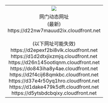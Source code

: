 ﻿<table>
  <tr></tr>
  <tr><td colspan=2 align=center><img src="https://d22nw7mauud2ix.cloudfront.net/Up/oGate.jpg" /></td></tr>
  <tr><td colspan=2 align=center>网门动态网址<br/>(最新)
<br>https://d22nw7mauud2ix.cloudfront.net
<br/><br/>(以下网址可能失效)
<br>https://d2epexf2bi8vlk.cloudfront.net
<br>https://d1d2dtxjixzmjq.cloudfront.net
<br>https://d26n145ootlqnm.cloudfront.net
<br>https://do843iha8y4ae.cloudfront.net
<br>https://d2f4cij68qmkbc.cloudfront.net
<br>https://d37e4r50yq1hro.cloudfront.net
<br>https://d1dake479k5dft.cloudfront.net
<br>https://d5ytsbdcbqixy.cloudfront.net
    </td>
  </tr>
</table>
